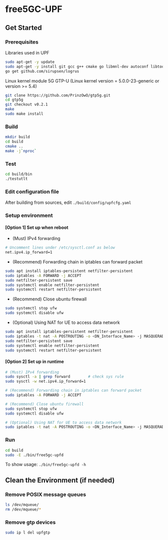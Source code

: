 # free5GC-UPF

## Get Started
### Prerequisites
Libraries used in UPF
```bash
sudo apt-get -y update
sudo apt-get -y install git gcc g++ cmake go libmnl-dev autoconf libtool libyaml-dev
go get github.com/sirupsen/logrus
```

Linux kernel module 5G GTP-U (Linux kernel version = 5.0.0-23-generic or version >= 5.4)
```bash
git clone https://github.com/PrinzOwO/gtp5g.git
cd gtp5g
git checkout v0.2.1
make
sudo make install
```

### Build
```bash
mkdir build
cd build
cmake ..
make -j`nproc`
```

### Test
```bash
cd build/bin
./testutlt
```

### Edit configuration file
After building from sources, edit `./build/config/upfcfg.yaml`

### Setup environment
#### [Option 1] Set up when reboot
* (Must) IPv4 forwarding
```bash
# Uncomment lines under /etc/sysctl.conf as below
net.ipv4.ip_forward=1
```
* (Recommend) Forwarding chain in iptables can forward packet
```bash
sudo apt install iptables-persistent netfilter-persistent
sudo iptables -A FORWARD -j ACCEPT
sudo netfilter-persistent save
sudo systemctl enable netfilter-persistent
sudo systemctl restart netfilter-persistent
```
* (Recommend) Close ubuntu firewall
```bash
sudo systemctl stop ufw
sudo systemctl disable ufw
```
* (Optional) Using NAT for UE to access data network
```bash
sudo apt install iptables-persistent netfilter-persistent
sudo iptables -t nat -A POSTROUTING -o <DN_Interface_Name> -j MASQUERADE
sudo netfilter-persistent save
sudo systemctl enable netfilter-persistent
sudo systemctl restart netfilter-persistent
```

#### [Option 2] Set up in runtime
```bash
# (Must) IPv4 forwarding
sudo sysctl -a | grep forward        # check sys rule
sudo sysctl -w net.ipv4.ip_forward=1

# (Recommend) Forwarding chain in iptables can forward packet
sudo iptables -A FORWARD -j ACCEPT

# (Recommend) Close ubuntu firewall
sudo systemctl stop ufw
sudo systemctl disable ufw

# (Optional) Using NAT for UE to access data network
sudo iptables -t nat -A POSTROUTING -o <DN_Interface_Name> -j MASQUERADE
```

### Run
```bash
cd build
sudo -E ./bin/free5gc-upfd
```
To show usage: `./bin/free5gc-upfd -h`


## Clean the Environment (if needed)
### Remove POSIX message queues
```bash
ls /dev/mqueue/
rm /dev/mqueue/*
```

### Remove gtp devices
```bash
sudo ip l del upfgtp
```
